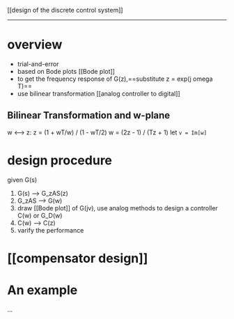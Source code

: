 [[design of the discrete control system]]
****
# overview
- trial-and-error
- based on Bode plots [[Bode plot]]
- to get the frequency response of G(z),==substitute z = exp(j omega T)==
- use bilinear transformation [[analog controller to digital]]
## Bilinear Transformation and w-plane
w <--> z:
	z = (1 + wT/w) / (1 - wT/2)
	w = (2z - 1) / (Tz + 1)
let `v = Im[w]`

# design procedure
given G(s)
1. G(s) --> G_zAS(z)
2. G_zAS --> G(w)
3. draw [[Bode plot]] of G(jv), use analog methods to design a controller C(w) or G_D(w)
4. C(w) --> C(z)
5. varify the performance
# [[compensator design]]

# An example
...
